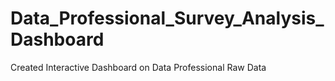 # Data_Professional_Survey_Analysis_Dashboard
Created Interactive Dashboard on Data Professional Raw Data 
